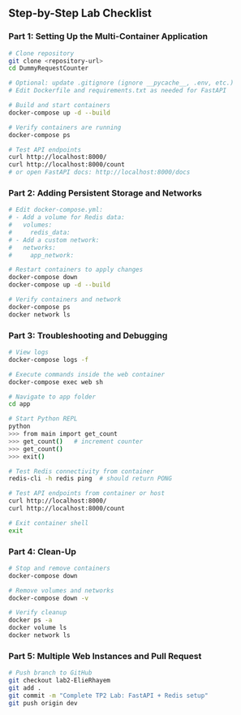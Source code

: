 ## Step-by-Step Lab Checklist

### Part 1: Setting Up the Multi-Container Application

```bash
# Clone repository
git clone <repository-url>
cd DummyRequestCounter

# Optional: update .gitignore (ignore __pycache__, .env, etc.)
# Edit Dockerfile and requirements.txt as needed for FastAPI

# Build and start containers
docker-compose up -d --build

# Verify containers are running
docker-compose ps

# Test API endpoints
curl http://localhost:8000/
curl http://localhost:8000/count
# or open FastAPI docs: http://localhost:8000/docs
```

### Part 2: Adding Persistent Storage and Networks

```bash
# Edit docker-compose.yml:
# - Add a volume for Redis data:
#   volumes:
#     redis_data:
# - Add a custom network:
#   networks:
#     app_network:

# Restart containers to apply changes
docker-compose down
docker-compose up -d --build

# Verify containers and network
docker-compose ps
docker network ls
```

### Part 3: Troubleshooting and Debugging

```bash
# View logs
docker-compose logs -f

# Execute commands inside the web container
docker-compose exec web sh

# Navigate to app folder
cd app

# Start Python REPL
python
>>> from main import get_count
>>> get_count()   # increment counter
>>> get_count()
>>> exit()

# Test Redis connectivity from container
redis-cli -h redis ping  # should return PONG

# Test API endpoints from container or host
curl http://localhost:8000/
curl http://localhost:8000/count

# Exit container shell
exit
```

### Part 4: Clean-Up

```bash
# Stop and remove containers
docker-compose down

# Remove volumes and networks
docker-compose down -v

# Verify cleanup
docker ps -a
docker volume ls
docker network ls
```

### Part 5: Multiple Web Instances and Pull Request

```bash
# Push branch to GitHub
git checkout lab2-ElieRhayem
git add .
git commit -m "Complete TP2 Lab: FastAPI + Redis setup"
git push origin dev
```

